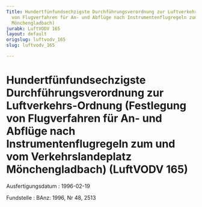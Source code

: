 ```yaml
---
Title: Hundertfünfundsechzigste Durchführungsverordnung zur Luftverkehrs-Ordnung (Festlegung
  von Flugverfahren für An- und Abflüge nach Instrumentenflugregeln zum und vom Verkehrslandeplatz
  Mönchengladbach)
jurabk: LuftVODV 165
layout: default
origslug: luftvodv_165
slug: luftvodv_165

---
```


# Hundertfünfundsechzigste Durchführungsverordnung zur Luftverkehrs-Ordnung (Festlegung von Flugverfahren für An- und Abflüge nach Instrumentenflugregeln zum und vom Verkehrslandeplatz Mönchengladbach) (LuftVODV 165)

Ausfertigungsdatum
:   1996-02-19

Fundstelle
:   BAnz: 1996, Nr 48, 2513

